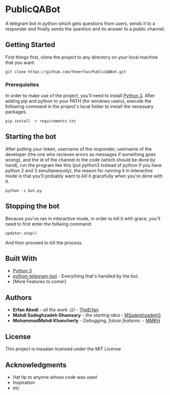 # PublicQABot

A telegram bot in python which gets questions from users, sends it to a responder and finally sends the question and its answer to a public channel. 

## Getting Started

First things first, clone the project to any directory on your local machine that you want.
```
git clone https://github.com/theerfan/PublicQABot.git
```

### Prerequisites

In order to make use of the project, you'll need to install [Python 3](https://www.python.org/downloads/).
After adding pip and python to your PATH (for windows users), execute the following command in the project's local folder to install the necessary packages.

```
pip install -r requirements.txt
```

## Starting the bot

After putting your token, username of the responder, username of the developer (the one who recieves errors as messages if something goes wrong), and the id of the channel in the code (which should be done by hand),
run the program like this (put python3 instead of python if you have python 2 and 3 simultaneously), the reason for running it in interactive mode is that you'll probably want to kill it gracefully when you're done with it.

```
python -i bot.py
```

## Stopping the bot

Because you've ran in interactive mode, in order to kill it with grace, you'll need to first enter the follwing command:
```
updater.stop()
```
And then proceed to kill the process.


## Built With

* [Python 3](https://www.python.org) 
* [python-telegram-bot](https://github.com/python-telegram-bot/python-telegram-bot) - Everything that's handled by the bot.
* [More Features to come!]


## Authors

* **Erfan Abedi** - *all the work :)))* - [TheErfan](https://github.com/TheErfan)
* **Mahdi Sadeghzadeh Ghamsary** - *the starting idea* - [MSadeghzadehG](https://github.com/MSadeghzadehG)
* **MohammadMahdi Khancherly** - *Debugging, future features.* - [MMKH](https://github.com/mmkhmmkh)

## License

This project is masalan licensed under the MIT License

## Acknowledgments

* Hat tip to anyone whose code was used
* Inspiration
* etc

